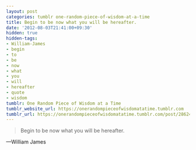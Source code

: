 ```yaml
---
layout: post
categories: tumblr one-random-piece-of-wisdom-at-a-time
title: Begin to be now what you will be hereafter.
date: '2012-08-03T21:41:00+09:30'
hidden: true
hidden-tags:
- William-James
- begin
- to
- be
- now
- what
- you
- will
- hereafter
- quote
- wisdom
tumblr: One Random Piece of Wisdom at a Time
tumblr_website_url: https://onerandompieceofwisdomatatime.tumblr.com
tumblr_url: https://onerandompieceofwisdomatatime.tumblr.com/post/28624296419/begin-to-be-now-what-you-will-be-hereafter
---
```

> Begin to be now what you will be hereafter.

—William James
